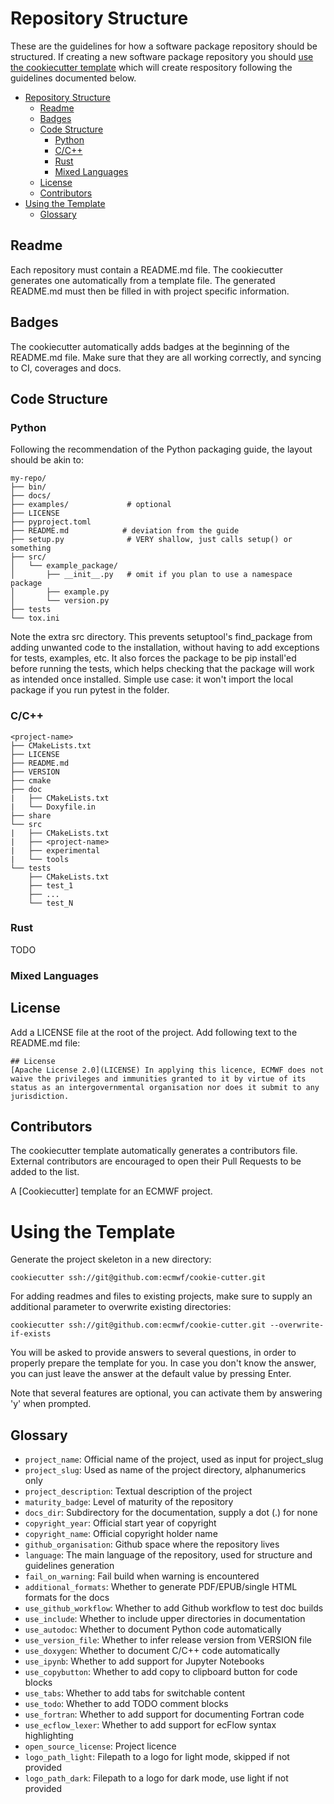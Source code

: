 # Repository Structure

These are the guidelines for how a software package repository should be structured.
If creating a new software package repository you should
[use the cookiecutter template](https://github.com/ecmwf/cookie-cutter) which will create
respository following the guidelines documented below.

- [Repository Structure](#repository-structure)
  - [Readme](#readme)
  - [Badges](#badges)
  - [Code Structure](#code-structure)
    - [Python](#python)
    - [C/C++](#cc)
    - [Rust](#rust)
    - [Mixed Languages](#mixed-languages)
  - [License](#license)
  - [Contributors](#contributors)
- [Using the Template](#using-the-template)
  - [Glossary](#glossary)

## Readme
Each repository must contain a README.md file. The cookiecutter generates one automatically from a template file. The generated README.md must then be filled in with project specific information.

## Badges

The cookiecutter automatically adds badges at the beginning of the README.md file. Make sure that they are all working correctly, and syncing to CI, coverages and docs.

## Code Structure

### Python
Following the recommendation of the Python packaging guide, the layout should be akin to:

```
my-repo/
├── bin/
├── docs/ 
├── examples/             # optional
├── LICENSE
├── pyproject.toml
├── README.md            # deviation from the guide
├── setup.py              # VERY shallow, just calls setup() or something
├── src/
│   └── example_package/
│       ├── __init__.py   # omit if you plan to use a namespace package
│       ├── example.py
│       └── version.py
├── tests 
└── tox.ini 
```

Note the extra src directory. This prevents setuptool's find_package from adding unwanted code to the installation, without having to add exceptions for tests, examples, etc. It also forces the package to be pip install'ed before running the tests, which helps checking that the package will work as intended once installed. Simple use case: it won't import the local package if you run pytest in the folder.

### C/C++

```
<project-name>
├── CMakeLists.txt
├── LICENSE
├── README.md
├── VERSION
├── cmake
├── doc
|   ├── CMakeLists.txt
|   └── Doxyfile.in
├── share
└── src
|   ├── CMakeLists.txt
|   ├── <project-name>
|   ├── experimental
|   └── tools
└── tests
    ├── CMakeLists.txt
    ├── test_1
    ├── ...
    └── test_N
```


### Rust
TODO

### Mixed Languages



## License
Add a LICENSE file at the root of the project. Add following text to the README.md file:

```
## License
[Apache License 2.0](LICENSE) In applying this licence, ECMWF does not waive the privileges and immunities granted to it by virtue of its status as an intergovernmental organisation nor does it submit to any jurisdiction.
```

## Contributors
The cookiecutter template automatically generates a contributors file. External contributors are encouraged to open their Pull Requests to be added to the list.


A [Cookiecutter] template for an ECMWF project.

# Using the Template

Generate the project skeleton in a new directory:

    cookiecutter ssh://git@github.com:ecmwf/cookie-cutter.git

For adding readmes and files to existing projects, make sure to supply an additional parameter to overwrite existing directories:

    cookiecutter ssh://git@github.com:ecmwf/cookie-cutter.git --overwrite-if-exists

You will be asked to provide answers to several questions, in order to properly prepare the template for you. In case you don't know the answer, you can just leave the answer at the default value by pressing Enter.

Note that several features are optional, you can activate them by answering 'y' when prompted.

## Glossary

* `project_name`: Official name of the project, used as input for project_slug
* `project_slug`: Used as name of the project directory, alphanumerics only
* `project_description`: Textual description of the project
* `maturity_badge`: Level of maturity of the repository
* `docs_dir`: Subdirectory for the documentation, supply a dot (.) for none
* `copyright_year`: Official start year of copyright
* `copyright_name`: Official copyright holder name
* `github_organisation`: Github space where the repository lives
* `language`: The main language of the repository, used for structure and guidelines generation
* `fail_on_warning`: Fail build when warning is encountered
* `additional_formats`: Whether to generate PDF/EPUB/single HTML formats for the docs
* `use_github_workflow`: Whether to add Github workflow to test doc builds
* `use_include`: Whether to include upper directories in documentation
* `use_autodoc`: Whether to document Python code automatically
* `use_version_file`: Whether to infer release version from VERSION file
* `use_doxygen`: Whether to document C/C++ code automatically
* `use_ipynb`: Whether to add support for Jupyter Notebooks
* `use_copybutton`: Whether to add copy to clipboard button for code blocks
* `use_tabs`: Whether to add tabs for switchable content
* `use_todo`: Whether to add TODO comment blocks
* `use_fortran`: Whether to add support for documenting Fortran code
* `use_ecflow_lexer`: Whether to add support for ecFlow syntax highlighting
* `open_source_license`: Project licence
* `logo_path_light`: Filepath to a logo for light mode, skipped if not provided
* `logo_path_dark`: Filepath to a logo for dark mode, use light if not provided
